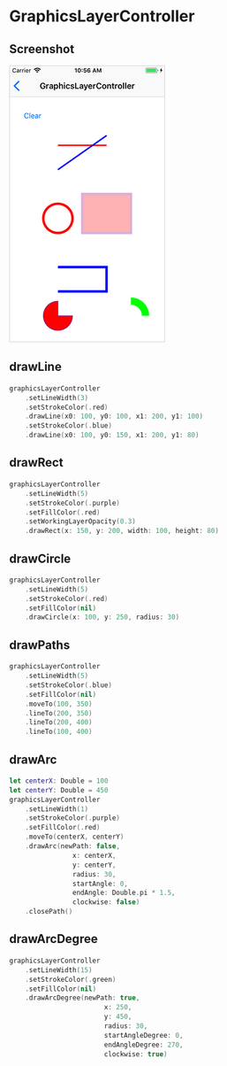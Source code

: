 # GraphicsLayerController

## Screenshot

![Basic](/Documentation/images/ex_graphics_layer_controller.png)

## drawLine

```swift
graphicsLayerController
    .setLineWidth(3)
    .setStrokeColor(.red)
    .drawLine(x0: 100, y0: 100, x1: 200, y1: 100)
    .setStrokeColor(.blue)
    .drawLine(x0: 100, y0: 150, x1: 200, y1: 80)
```

## drawRect

```swift
graphicsLayerController
    .setLineWidth(5)
    .setStrokeColor(.purple)
    .setFillColor(.red)
    .setWorkingLayerOpacity(0.3)
    .drawRect(x: 150, y: 200, width: 100, height: 80)
```

## drawCircle

```swift
graphicsLayerController
    .setLineWidth(5)
    .setStrokeColor(.red)
    .setFillColor(nil)
    .drawCircle(x: 100, y: 250, radius: 30)
```

## drawPaths

```swift
graphicsLayerController
    .setLineWidth(5)
    .setStrokeColor(.blue)
    .setFillColor(nil)
    .moveTo(100, 350)
    .lineTo(200, 350)
    .lineTo(200, 400)
    .lineTo(100, 400)
```

## drawArc

```swift
let centerX: Double = 100
let centerY: Double = 450
graphicsLayerController
    .setLineWidth(1)
    .setStrokeColor(.purple)
    .setFillColor(.red)
    .moveTo(centerX, centerY)
    .drawArc(newPath: false,
                x: centerX,
                y: centerY,
                radius: 30,
                startAngle: 0,
                endAngle: Double.pi * 1.5,
                clockwise: false)
    .closePath()
```

## drawArcDegree

```swift
graphicsLayerController
    .setLineWidth(15)
    .setStrokeColor(.green)
    .setFillColor(nil)
    .drawArcDegree(newPath: true,
                        x: 250,
                        y: 450,
                        radius: 30,
                        startAngleDegree: 0,
                        endAngleDegree: 270,
                        clockwise: true)
```
